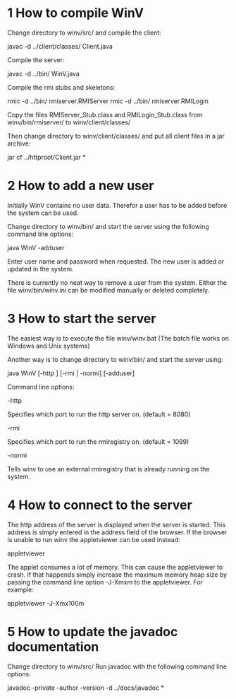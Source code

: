 
  1 How to compile WinV
 =======================

 Change directory to winv/src/ and compile the client:
 
  javac -d ../client/classes/ Client.java
 
 Compile the server:
 
  javac -d ../bin/ WinV.java   

 Compile the rmi stubs and skeletons: 

  rmic -d ../bin/ rmiserver.RMIServer
  rmic -d ../bin/ rmiserver.RMILogin
  
 Copy the files RMIServer_Stub.class and RMILogin_Stub.class
 from winv/bin/rmiserver/ to winv/client/classes/

 Then change directory to winv/client/classes/
 and put all client files in a jar archive: 

  jar cf ../httproot/Client.jar *


  2 How to add a new user
 =========================
 
 Initially WinV contains no user data. Therefor a user has
 to be added before the system can be used.

 Change directory to winv/bin/ and start the server
 using the following command line options:

  java WinV -adduser

 Enter user name and password when requested. The new
 user is added or updated in the system.

 There is currently no neat way to remove a user
 from the system. Either the file winv/bin/winv.ini
 can be modified manually or deleted completely. 


  3 How to start the server
 ===========================

 The easiest way is to execute the file winv/winv.bat
 (The batch file works on Windows and Unix systems)

 Another way is to change directory to winv/bin/
 and start the server using:

  java WinV [-http <portnr>] [-rmi <portnr> | -normi] [-adduser]

 Command line options:

  -http <portnr>   

 Specifies which port to run the http server on. (default = 8080)

  -rmi <portnr>   
 
 Specifies which port to run the rmiregistry on. (default = 1099)
  
  -normi

 Tells winv to use an external rmiregistry that is
 already running on the system.


  4 How to connect to the server
 ================================

 The http address of the server is displayed when the 
 server is started. This address is simply entered in
 the address field of the browser. If the browser is
 unable to run winv the appletviewer can be used
 instead:

  appletviewer <http address>

 The applet consumes a lot of memory. This can cause the
 appletviewer to crash. If that happends simply increase
 the maximum memory heap size by passing the command line 
 option -J-Xmx<number of megabytes>m to the appletviewer.
 For example:
 
  appletviewer -J-Xmx100m <http address>


  5 How to update the javadoc documentation
 ===========================================

 Change directory to winv/src/
 Run javadoc with the following command line options:	
  
  javadoc -private -author -version -d ../docs/javadoc *

